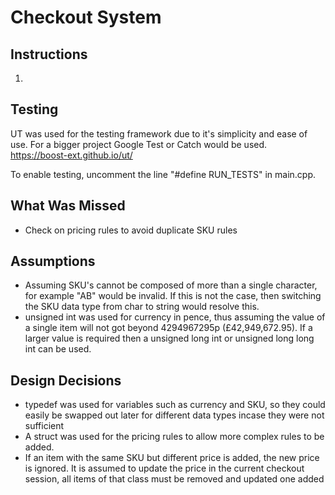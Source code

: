 # Checkout System

## Instructions
1. 

## Testing

UT was used for the testing framework due to it's simplicity and ease of use. For a bigger project Google Test or Catch would be used. 
https://boost-ext.github.io/ut/

To enable testing, uncomment the line "#define RUN_TESTS" in main.cpp.

## What Was Missed
- Check on pricing rules to avoid duplicate SKU rules

## Assumptions
- Assuming SKU's cannot be composed of more than a single character, for example "AB" would be invalid. If this is not the case, then switching the SKU data type from char to string would resolve this.
- unsigned int was used for currency in pence, thus assuming the value of a single item will not got beyond 4294967295p (£42,949,672.95). If a larger value is required then a unsigned long int or unsigned long long int can be used.

## Design Decisions
- typedef was used for variables such as currency and SKU, so they could easily be swapped out later for different data types incase they were not sufficient
- A struct was used for the pricing rules to allow more complex rules to be added. 
- If an item with the same SKU but different price is added, the new price is ignored. It is assumed to update the price in the current checkout session, all items of that class must be removed and updated one added
